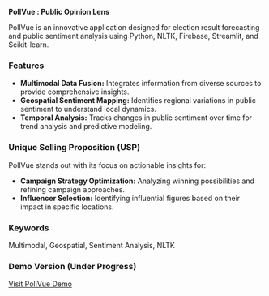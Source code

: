 **PollVue : Public Opinion Lens**

PollVue is an innovative application designed for election result forecasting and public sentiment analysis using Python, NLTK, Firebase, Streamlit, and Scikit-learn.

### Features

- **Multimodal Data Fusion:** Integrates information from diverse sources to provide comprehensive insights.
- **Geospatial Sentiment Mapping:** Identifies regional variations in public sentiment to understand local dynamics.
- **Temporal Analysis:** Tracks changes in public sentiment over time for trend analysis and predictive modeling.

### Unique Selling Proposition (USP)

PollVue stands out with its focus on actionable insights for:

- **Campaign Strategy Optimization:** Analyzing winning possibilities and refining campaign approaches.
- **Influencer Selection:** Identifying influential figures based on their impact in specific locations.

### Keywords

Multimodal, Geospatial, Sentiment Analysis, NLTK

### Demo Version (Under Progress)

[Visit PollVue Demo](https://pollvue.streamlit.app/)


